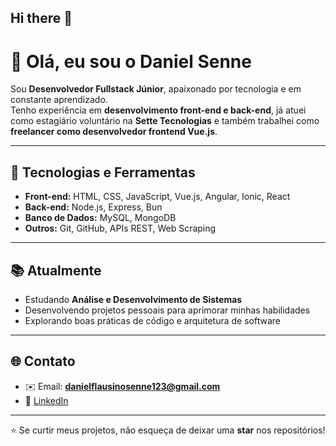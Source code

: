 ## Hi there 👋

# 👋 Olá, eu sou o Daniel Senne  

Sou **Desenvolvedor Fullstack Júnior**, apaixonado por tecnologia e em constante aprendizado.  
Tenho experiência em **desenvolvimento front-end e back-end**, já atuei como estagiário voluntário na **Sette Tecnologias** e também trabalhei como **freelancer como desenvolvedor frontend Vue.js**.  

---

## 🚀 Tecnologias e Ferramentas
- **Front-end:** HTML, CSS, JavaScript, Vue.js, Angular, Ionic, React  
- **Back-end:** Node.js, Express, Bun  
- **Banco de Dados:** MySQL, MongoDB  
- **Outros:** Git, GitHub, APIs REST, Web Scraping  

---

## 📚 Atualmente
- Estudando **Análise e Desenvolvimento de Sistemas**  
- Desenvolvendo projetos pessoais para aprimorar minhas habilidades  
- Explorando boas práticas de código e arquitetura de software  

---

## 🌐 Contato
- ✉️ Email: **danielflausinosenne123@gmail.com**  
- 💼 [LinkedIn](https://linkedin.com/in/daniel-flausino-0484ab275)  

---

⭐ Se curtir meus projetos, não esqueça de deixar uma **star** nos repositórios!

